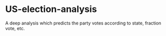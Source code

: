 # US-election-analysis
A deep analysis which predicts the party votes according to state, fraction vote, etc.
